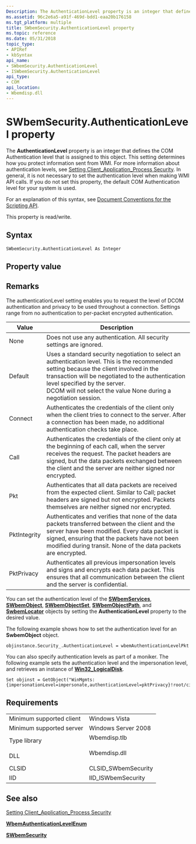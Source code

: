 ```yaml
---
Description: The AuthenticationLevel property is an integer that defines the COM Authentication level that is assigned to this object.
ms.assetid: 96c2e6a5-a91f-469d-bdd1-eaa20b176158
ms.tgt_platform: multiple
title: SWbemSecurity.AuthenticationLevel property
ms.topic: reference
ms.date: 05/31/2018
topic_type: 
- APIRef
- kbSyntax
api_name: 
- SWbemSecurity.AuthenticationLevel
- ISWbemSecurity.AuthenticationLevel
api_type: 
- COM
api_location: 
- Wbemdisp.dll
---
```


# SWbemSecurity.AuthenticationLevel property

The **AuthenticationLevel** property is an integer that defines the COM Authentication level that is assigned to this object. This setting determines how you protect information sent from WMI. For more information about authentication levels, see [Setting Client\_Application\_Process Security](setting-client-application-process-security.md). In general, it is not necessary to set the authentication level when making WMI API calls. If you do not set this property, the default COM Authentication level for your system is used.

For an explanation of this syntax, see [Document Conventions for the Scripting API](document-conventions-for-the-scripting-api.md).

This property is read/write.

## Syntax


```VB
SWbemSecurity.AuthenticationLevel As Integer
```



## Property value

## Remarks

The authenticationLevel setting enables you to request the level of DCOM authentication and privacy to be used throughout a connection. Settings range from no authentication to per-packet encrypted authentication.



| Value        | Description                                                                                                                                                                                                                                                                                                            |
|--------------|------------------------------------------------------------------------------------------------------------------------------------------------------------------------------------------------------------------------------------------------------------------------------------------------------------------------|
| None         | Does not use any authentication. All security settings are ignored.<br/>                                                                                                                                                                                                                                         |
| Default      | Uses a standard security negotiation to select an authentication level. This is the recommended setting because the client involved in the transaction will be negotiated to the authentication level specified by the server.<br/> DCOM will not select the value None during a negotiation session.<br/> |
| Connect      | Authenticates the credentials of the client only when the client tries to connect to the server. After a connection has been made, no additional authentication checks take place.<br/>                                                                                                                          |
| Call         | Authenticates the credentials of the client only at the beginning of each call, when the server receives the request. The packet headers are signed, but the data packets exchanged between the client and the server are neither signed nor encrypted.<br/>                                                     |
| Pkt          | Authenticates that all data packets are received from the expected client. Similar to Call; packet headers are signed but not encrypted. Packets themselves are neither signed nor encrypted.<br/>                                                                                                               |
| PktIntegrity | Authenticates and verifies that none of the data packets transferred between the client and the server have been modified. Every data packet is signed, ensuring that the packets have not been modified during transit. None of the data packets are encrypted.<br/>                                            |
| PktPrivacy   | Authenticates all previous impersonation levels and signs and encrypts each data packet. This ensures that all communication between the client and the server is confidential.<br/>                                                                                                                             |



 

You can set the authentication level of the [**SWbemServices**](swbemservices.md), [**SWbemObject**](swbemobject.md), [**SWbemObjectSet**](swbemobjectset.md), [**SWbemObjectPath**](swbemobjectpath.md), and [**SwbemLocator**](swbemlocator.md) objects by setting the **AuthenticationLevel** property to the desired value.

The following example shows how to set the authentication level for an **SwbemObject** object.


```VB
objinstance.Security_.AuthenticationLevel = wbemAuthenticationLevelPkt
```



You can also specify authentication levels as part of a moniker. The following example sets the authentication level and the impersonation level, and retrieves an instance of [**Win32\_LogicalDisk**](/windows/desktop/CIMWin32Prov/win32-logicaldisk).


```VB
Set objinst = GetObject("WinMgmts:{impersonationLevel=impersonate,authenticationLevel=pktPrivacy}!root/cimv2:Win32_LogicalDisk='c:'")
```



## Requirements



|                                     |                                                                                         |
|-------------------------------------|-----------------------------------------------------------------------------------------|
| Minimum supported client<br/> | Windows Vista<br/>                                                                |
| Minimum supported server<br/> | Windows Server 2008<br/>                                                          |
| Type library<br/>             | <dl> <dt>Wbemdisp.tlb</dt> </dl> |
| DLL<br/>                      | <dl> <dt>Wbemdisp.dll</dt> </dl> |
| CLSID<br/>                    | CLSID\_SWbemSecurity<br/>                                                         |
| IID<br/>                      | IID\_ISWbemSecurity<br/>                                                          |



## See also

<dl> <dt>

[Setting Client\_Application\_Process Security](setting-client-application-process-security.md)
</dt> <dt>

[**WbemAuthenticationLevelEnum**](/windows/desktop/api/Wbemdisp/ne-wbemdisp-wbemauthenticationlevelenum)
</dt> <dt>

[**SWbemSecurity**](swbemsecurity.md)
</dt> </dl>

 


